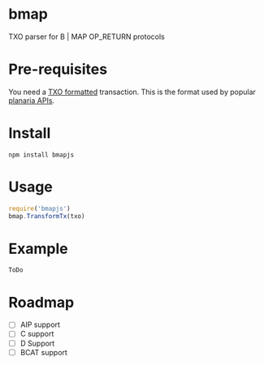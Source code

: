 # bmap
TXO parser for B | MAP OP_RETURN protocols

# Pre-requisites
You need a [TXO formatted](https://github.com/interplanaria/txo) transaction. This is the format used by popular [planaria APIs](https://github.com/interplanaria).

# Install

```
npm install bmapjs
```

# Usage

```js
require('bmapjs')
bmap.TransformTx(txo)
```

# Example
`ToDo`

# Roadmap
- [ ] AIP support
- [ ] C support
- [ ] D Support
- [ ] BCAT support
